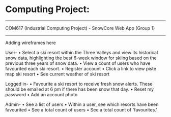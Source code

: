 # Computing Project:
---
COM617 (Industrial Computing Project) - SnowCore Web App (Group 1)

---

Adding wireframes here 


User-
•	Select a ski resort within the Three Valleys and view its historical snow data, highlighting the best 6-week window for skiing based on the previous three years of snow data.
•	View a count of users who have favourited each ski resort.
•	Register account
•	Click a link to view piste map ski resort
•	See current weather of ski resort

Logged in-
•	Favourite a ski resort to receive fresh snow alerts. These should be emailed at 6 pm if there has been snow that day.
•	Reset my password
•	Add an account photo


Admin-
•	See a list of users
•	Within a user, see which resorts have been favourited
•	See a total count of users
•	See a total count of 'favourites.'

